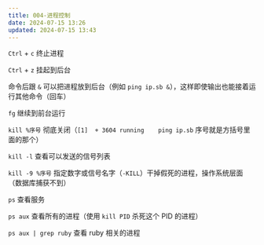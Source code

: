 ```yaml
---
title: 004-进程控制
date: 2024-07-15 13:26
updated: 2024-07-15 13:43
---
```


`Ctrl` + `c` 终止进程

`Ctrl` + `z` 挂起到后台

命令后跟 `&` 可以把进程放到后台（例如 `ping ip.sb &`），这样即使输出也能接着运行其他命令（回车）

`fg` 继续到前台运行

`kill %序号` 彻底关闭（`[1]  + 3604 running    ping ip.sb` 序号就是方括号里面的那个）

`kill -l` 查看可以发送的信号列表

`kill -9 %序号` 指定数字或信号名字（`-KILL`）干掉假死的进程，操作系统层面（数据库捕获不到）

`ps` 查看服务

`ps aux` 查看所有的进程（使用 `kill PID` 杀死这个 PID 的进程）

`ps aux | grep ruby` 查看 ruby 相关的进程

